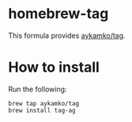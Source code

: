# homebrew-tag

This formula provides [aykamko/tag](https://github.com/aykamko/tag).

# How to install

Run the following:

```
brew tap aykamko/tag
brew install tag-ag
```
